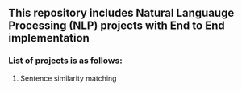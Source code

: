 ## This repository includes Natural Languauge Processing (NLP) projects with End to End implementation

### List of projects is as follows:

1. Sentence similarity matching
